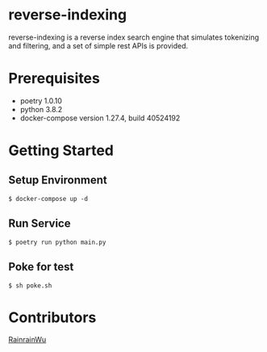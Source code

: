 # reverse-indexing
reverse-indexing is a reverse index search engine that simulates tokenizing and filtering, and a set of simple rest APIs is provided.

# Prerequisites
- poetry 1.0.10
- python 3.8.2
- docker-compose version 1.27.4, build 40524192

# Getting Started
## Setup Environment
```
$ docker-compose up -d
```

## Run Service
```
$ poetry run python main.py
```

## Poke for test
```
$ sh poke.sh
```

# Contributors
[RainrainWu](https://github.com/RainrainWu)
